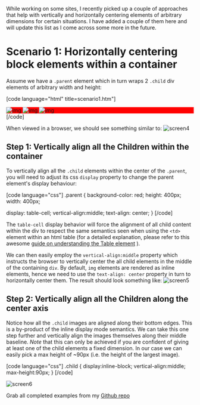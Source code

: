 While working on some sites, I recently picked up a couple of approaches that help with vertically and horizontally centering elements of arbitrary dimensions for certain situations. I have added a couple of them here and will update this list as I come across some more in the future.

# Scenario 1: Horizontally centering block elements within a container
Assume we have a `.parent` element which in turn wraps 2 `.child` div elements of arbitrary width and height:

[code language="html" title=scenario1.htm"]
<!DOCTYPE html>
<html>
<head>
	<style>
		.parent {
            background-color: red;
        }

        .blue {
            background-color: blue;
            width: 50px;
            height: 60px;
        }

        .green {
            background-color: green;
            width: 60px;
            height: 50px;
        }
	</style>

</head>
<body>
	<div class="parent">
        <div class="child blue">blue</div>
        <div class="child green">green</div>
    </div>
</body>
</html>
[/code]

![screen1](http://piransworld.blob.core.windows.net/blog-images/horizontally-and-vertically-centering-elements-with-css/screen1.PNG)

When viewed in a browser, this should display as shown above. Our aim is to have all the `.child` elements line up horizontally in the center of the `.parent` div element. This can easily be achieved via css, by instructing the browser to equally distribute the horizontal `margin` of all `.child` elements like so

[code language="css"]
.parent > .child {
	margin: 0 auto;   
}
[/code]

When viewed in a browser, we should see something similar to:
![screen2](http://piransworld.blob.core.windows.net/blog-images/horizontally-and-vertically-centering-elements-with-css/screen2.PNG)

**Note** that this technique only works when the width of the block level element is fixed. This is because by default, block level elements always expand to fill all available horizontal space of its parent element. This can be illustrated by the addition of a third `.child` element without a fixed `width`
![screen3](http://piransworld.blob.core.windows.net/blog-images/horizontally-and-vertically-centering-elements-with-css/screen3.PNG)

# Scenario 2: Vertically and horizontally centering inline elements within a container of fixed dimensions

Assume we have the following situation where the `.parent` container has a fixed width and height of 400px and in turn wraps three inline(img) `.child` elements of arbitrary dimensions.

[code language="html" title=scenario2.htm"]
<!DOCTYPE html>
<html>
<head>
    <style>
        .parent {
            background-color: red;
            height: 400px;
            width: 400px;
        }
    </style>

</head>
<body>
    <div class="parent">
        <img class="child" src="http://lorempixel.com/50/50/transport/" alt="img" />
        <img class="child" src="http://lorempixel.com/50/60/transport/" alt="img" />
        <img class="child" src="http://lorempixel.com/50/90/transport/" alt="img" />
    </div>
</body>
</html>
[/code]

When viewed in a browser, we should see something similar to:
![screen4](http://piransworld.blob.core.windows.net/blog-images/horizontally-and-vertically-centering-elements-with-css/screen4.PNG)

## Step 1: Vertically align all the Children within the container

To vertically align all the `.child` elements within the center of the `.parent`, you will need to adjust its css `display` property to change the parent element's display behaviour:

[code language="css"]
.parent {
background-color: red;
height: 400px;
width: 400px;

display: table-cell;
vertical-align:middle;
text-align: center;
}
[/code]

The `table-cell` display behavior will force the alignment of all child content within the div to respect the same semantics seen when using the `<td>` element within an html table (for a detailed explanation, please refer to this awesome [guide on understanding the Table element](https://css-tricks.com/complete-guide-table-element/) ). 

We can then easily employ the `vertical-align:middle` property which instructs the browser to vertically center the all child elements in the middle of the containing `div`. By default, `img` elements are rendered as inline elements, hence we need to use the `text-align: center` property in turn to horizontally center them. The result should look something like:
![screen5](http://piransworld.blob.core.windows.net/blog-images/horizontally-and-vertically-centering-elements-with-css/screen5.PNG)

## Step 2: Vertically align all the Children along the center axis

Notice how all the `.child` images are aligned along their bottom edges. This is a by-product of the inline display mode semantics. We can take this one step further and vertically align the images themselves along their middle baseline. *Note* that this can only be achieved if you are confident of giving at least one of the child elements a fixed dimension. In our case we can easily pick a max height of ~90px (i.e. the height of the largest image).

[code language="css"]
.child {
display:inline-block;
vertical-align:middle;
max-height:90px;
}
[/code]

![screen6](http://piransworld.blob.core.windows.net/blog-images/horizontally-and-vertically-centering-elements-with-css/screen6.PNG)

Grab all completed examples from my [Github repo](https://github.com/pirahawk/piransworld/tree/master/horizontally-and-vertically-centering-elements-with-css)



